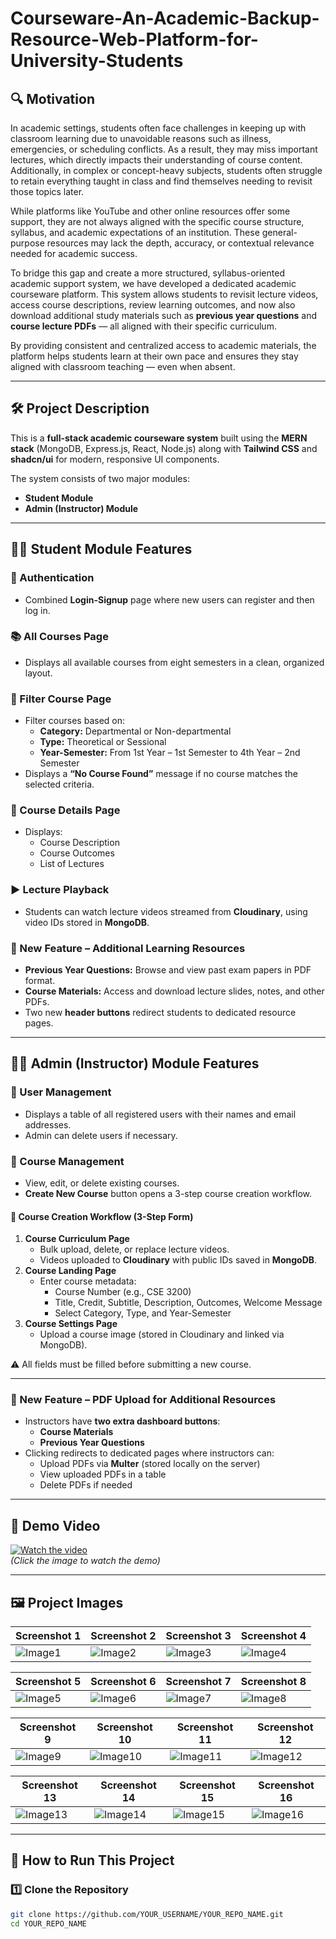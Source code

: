 # Courseware-An-Academic-Backup-Resource-Web-Platform-for-University-Students

## 🔍 Motivation
In academic settings, students often face challenges in keeping up with classroom learning due to unavoidable reasons such as illness, emergencies, or scheduling conflicts. As a result, they may miss important lectures, which directly impacts their understanding of course content. Additionally, in complex or concept-heavy subjects, students often struggle to retain everything taught in class and find themselves needing to revisit those topics later.

While platforms like YouTube and other online resources offer some support, they are not always aligned with the specific course structure, syllabus, and academic expectations of an institution. These general-purpose resources may lack the depth, accuracy, or contextual relevance needed for academic success.

To bridge this gap and create a more structured, syllabus-oriented academic support system, we have developed a dedicated academic courseware platform. This system allows students to revisit lecture videos, access course descriptions, review learning outcomes, and now also download additional study materials such as **previous year questions** and **course lecture PDFs** — all aligned with their specific curriculum.

By providing consistent and centralized access to academic materials, the platform helps students learn at their own pace and ensures they stay aligned with classroom teaching — even when absent.

---

## 🛠️ Project Description
This is a **full-stack academic courseware system** built using the **MERN stack** (MongoDB, Express.js, React, Node.js) along with **Tailwind CSS** and **shadcn/ui** for modern, responsive UI components.

The system consists of two major modules:
- **Student Module**
- **Admin (Instructor) Module**

---

## 👩‍🎓 Student Module Features

### 🔑 Authentication
- Combined **Login-Signup** page where new users can register and then log in.

### 📚 All Courses Page
- Displays all available courses from eight semesters in a clean, organized layout.

### 🎯 Filter Course Page
- Filter courses based on:
  - **Category:** Departmental or Non-departmental
  - **Type:** Theoretical or Sessional
  - **Year-Semester:** From 1st Year – 1st Semester to 4th Year – 2nd Semester
- Displays a **“No Course Found”** message if no course matches the selected criteria.

### 📄 Course Details Page
- Displays:
  - Course Description
  - Course Outcomes
  - List of Lectures

### ▶️ Lecture Playback
- Students can watch lecture videos streamed from **Cloudinary**, using video IDs stored in **MongoDB**.

### 📄 New Feature – Additional Learning Resources
- **Previous Year Questions:** Browse and view past exam papers in PDF format.
- **Course Materials:** Access and download lecture slides, notes, and other PDFs.
- Two new **header buttons** redirect students to dedicated resource pages.

---

## 👨‍💼 Admin (Instructor) Module Features

### 👥 User Management
- Displays a table of all registered users with their names and email addresses.
- Admin can delete users if necessary.

### 📘 Course Management
- View, edit, or delete existing courses.
- **Create New Course** button opens a 3-step course creation workflow.

#### 📝 Course Creation Workflow (3-Step Form)
1. **Course Curriculum Page**
   - Bulk upload, delete, or replace lecture videos.
   - Videos uploaded to **Cloudinary** with public IDs saved in **MongoDB**.
2. **Course Landing Page**
   - Enter course metadata:
     - Course Number (e.g., CSE 3200)
     - Title, Credit, Subtitle, Description, Outcomes, Welcome Message
     - Select Category, Type, and Year-Semester
3. **Course Settings Page**
   - Upload a course image (stored in Cloudinary and linked via MongoDB).

⚠️ All fields must be filled before submitting a new course.

---

### 📄 New Feature – PDF Upload for Additional Resources
- Instructors have **two extra dashboard buttons**:
  - **Course Materials**
  - **Previous Year Questions**
- Clicking redirects to dedicated pages where instructors can:
  - Upload PDFs via **Multer** (stored locally on the server)
  - View uploaded PDFs in a table
  - Delete PDFs if needed

---

## 🎥 Demo Video
[![Watch the video](https://img.youtube.com/vi/YOUR_VIDEO_ID/0.jpg)](https://youtu.be/YOUR_VIDEO_ID)  
*(Click the image to watch the demo)*

---

## 🖼️ Project Images
| Screenshot 1 | Screenshot 2 | Screenshot 3 | Screenshot 4 |
|--------------|--------------|--------------|--------------|
| ![Image1](images/img1.png) | ![Image2](images/img2.png) | ![Image3](images/img3.png) | ![Image4](images/img4.png) |

| Screenshot 5 | Screenshot 6 | Screenshot 7 | Screenshot 8 |
|--------------|--------------|--------------|--------------|
| ![Image5](images/img5.png) | ![Image6](images/img6.png) | ![Image7](images/img7.png) | ![Image8](images/img8.png) |

| Screenshot 9 | Screenshot 10 | Screenshot 11 | Screenshot 12 |
|--------------|---------------|---------------|---------------|
| ![Image9](images/img9.png) | ![Image10](images/img10.png) | ![Image11](images/img11.png) | ![Image12](images/img12.png) |

| Screenshot 13 | Screenshot 14 | Screenshot 15 | Screenshot 16 |
|---------------|---------------|---------------|---------------|
| ![Image13](images/img13.png) | ![Image14](images/img14.png) | ![Image15](images/img15.png) | ![Image16](images/img16.png) |

---

## 🚀 How to Run This Project

### 1️⃣ Clone the Repository
```bash
git clone https://github.com/YOUR_USERNAME/YOUR_REPO_NAME.git
cd YOUR_REPO_NAME
